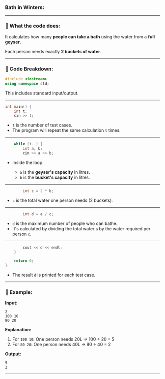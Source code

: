 ### Bath in Winters:

---

### 🔢 What the code does:

It calculates how many **people can take a bath** using the water from a **full geyser**.

Each person needs exactly **2 buckets of water**.

---

### 🧾 Code Breakdown:

```cpp
#include <iostream>
using namespace std;
```

This includes standard input/output.

---

```cpp
int main() {
    int t;
    cin >> t;
```

* `t` is the number of test cases.
* The program will repeat the same calculation `t` times.

---

```cpp
    while (t--) {
        int a, b;
        cin >> a >> b;
```

* Inside the loop:

  * `a` is the **geyser's capacity** in litres.
  * `b` is the **bucket's capacity** in litres.

---

```cpp
        int c = 2 * b;
```

* `c` is the total water one person needs (2 buckets).

---

```cpp
        int d = a / c;
```

* `d` is the maximum number of people who can bathe.
* It's calculated by dividing the total water `a` by the water required per person `c`.

---

```cpp
        cout << d << endl;
    }

    return 0;
}
```

* The result `d` is printed for each test case.

---

### 🧪 Example:

**Input:**

```
2
100 10
80 20
```

**Explanation:**

1. For `100 10`: One person needs 20L → 100 ÷ 20 = 5
2. For `80 20`: One person needs 40L → 80 ÷ 40 = 2

**Output:**

```
5
2
```

---

